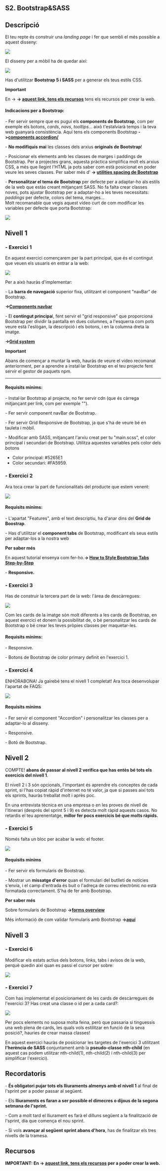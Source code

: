 S2. Bootstrap&SASS
------------------

Descripció
----------

El teu repte és construir una _landing page_ i fer que sembli el més possible a aquest disseny:

  

![](./design/desktop-design.jpg)  

  

El disseny per a mòbil ha de quedar així:

  
![](./design/mobile-design.jpg)  
  

Has d'utilitzar **Bootstrap 5 i SASS** per a generar els teus estils CSS.

**Important**

En \-> **\-> [aquest link, tens els recursos](./design/Recursos-projecte-sprint-2-20221009.zip)** tens els recursos per crear la web.


#### Indicacions per a Bootstrap:

\- Fer servir sempre que es pugui els **components de Bootstrap**, com per exemple els botons, _cards_, _navs_, _tooltips_... això t'estalviarà temps i la teva web guanyarà consistència. Aquí tens els components Bootstrap **\->[components accordion/](https://getbootstrap.com/docs/5.0/components/accordion/)**

\- **No modifiquis mai** les classes dels arxius **originals de Bootstrap**!

\- Posicionar els elements amb les classes de marges i paddings de Bootstrap. Per a projectes grans, aquesta pràctica simplifica molt els arxius CSS, a més que llegint l'HTML ja pots saber com està posicionat en poder veure les seves classes. Per saber més d' **\-> [utilities spacing de Bootstrap](https://getbootstrap.com/docs/5.0/utilities/spacing/)**

\- **Personalitzar el tema de Bootstrap** per defecte per a adaptar-ho als estils de la web que estàs creant mitjançant SASS. No fa falta crear classes noves, pots ajustar Bootstrap per a adaptar-ho a les teves necessitats: _paddings_ per defecte, colors del tema, marges...  
Molt recomanable que vegis aquest vídeo curt de com modificar les variables per defecte que porta Bootstrap:

[![](./design/bootstrap.png)](https://youtu.be/nCX3QVl_PiI)

Nivell 1
--------

### \- Exercici 1

En aquest exercici començarem per la part principal, que és el contingut que veuen els usuaris en entrar a la web:

  

![](./design/web-1.jpg)  

  

Per a això hauràs d'implementar:

\- La **barra de navegació** superior fixa, utilitzant el component "navBar" de Bootstrap.

**\->[Components navbar](https://getbootstrap.com/docs/5.0/components/navbar/)**

\- El **contingut principa**l, fent servir el "grid responsive" que proporciona Bootstrap per dividir la pantalla en dues columnes, a l'esquerra com pots veure està l'eslògan, la descripció i els botons, i en la columna dreta la imatge.

**\->[Grid system](https://getbootstrap.com/docs/5.0/layout/grid/)**

  

**Important**

Abans de començar a muntar la web, hauràs de veure el vídeo recomanat anteriorment, per a aprendre a instal·lar Bootstrap en el teu projecte fent servir el gestor de paquets npm.

* * *

#### Requisits mínims: 

\- Instal·lar Bootstrap al projecte, no fer servir cdn (que és càrrega mitjançant per link, com per exemple "<link href="https://cdn.jsdelivr.net/npm/bootstrap@5.0.2/...." rel="stylesheet" crossorigin="anonymous">").

\- Fer servir component navBar de Bootstrap.

\- Fer servir Grid Responsive de Bootstrap, ja que s'ha de veure bé en tauleta i mòbil.

\- Modificar amb SASS, mitjançant l'arxiu creat per tu "main.scss", el color principal i secundari de Bootstrap. Utilitza aquestes variables pels color dels botons  

*   Color principal: #5265E1
*   Color secundari: #FA5959. 

  

### \- Exercici 2

Ara toca crear la part de funcionalitats del producte que estem venent:

  

![](./design/web2.jpg)  
  
  

#### Requisits mínims:

  
  
\- L'apartat "Features", amb el text descriptiu, ha d'anar dins del **Grid de Boostrap**.

\- Has d'utilitzar el **component tabs** de Bootstrap, modificant els seus estils per adaptar-los a la nostra web

**Per saber més**

En aquest tutorial ensenya com fer-ho.**\-> [How to Style Bootstrap Tabs Step-by-Step](https://turbofuture.com/computers/Apply-custom-styles-to-bootastrap-tabs-step-by-step)**

\- **Responsive.**

  

### \- Exercici 3

Has de construir la tercera part de la web: l'àrea de descàrregues:

  

![](./design/web3.jpg)  

  

  
Com les cards de la imatge són molt diferents a les cards de Bootstrap, en aquest exercici et donem la possibilitat de, o bé personalitzar les cards de Bootstrap o bé crear les teves pròpies classes per maquetar-les.

  

#### Requisits mínims:

\- Responsive.

\- Botons de Bootstrap de color primary definit en l'exercici 1.

  

### \- Exercici 4

ENHORABONA! Ja gairebé tens el nivell 1 completat! Ara toca desenvolupar l'apartat de FAQS:

  

![](./design/web4.jpg)  

  

#### Requisits mínims

\- Fer servir el component "Accordion" i personalitzar les classes per a adaptar-lo al disseny.

\- Responsive.

\- Botó de Bootstrap.

  

Nivell 2
--------

  

  

  

COMPTE! **abans de passar al nivell 2 verifica que has entès bé tots els exercicis del nivell 1**. 

El nivell 2 i 3 són opcionals, l'important és aprendre els conceptes de cada sprint, si l'has copiat ràpid d'internet no té valor, ja que si passes així tots els sprints, hauràs treballat molt i après poc. 

En una entrevista tècnica en una empresa o en les proves de nivell de l'itinerari (després del sprint 5 i 9) es detecta molt ràpid aquests casos. No retardis el teu aprenentatge, **millor fer pocs exercicis bé que molts ràpids.**

  

  

### \- Exercici 5  

Només falta un bloc per acabar la web: el footer.

  

![](./design/web5.jpg)  

  
  

#### Requisits mínims

\- Fer servir els formularis de Bootstrap.

\- Mostrar un **missatge d'error** quan el formulari del butlletí de notícies s'envia, i el camp d'entrada és buit o l'adreça de correu electrònic no està formatada correctament. S'ha de fer amb Bootstrap.

**Per saber més**

Sobre formularis de Bootstrap **\->[forms overview](https://getbootstrap.com/docs/5.0/forms/overview/)**

Més informació de com validar formularis amb Bootstrap **\->[aquí](https://www.w3schools.com/bootstrap5/bootstrap_form_validation.php)**

###   

Nivell 3
--------

### \- Exercici 6  

Modificar els estats actius dels botons, links, tabs i avisos de la web, perquè quedin així quan es passi el cursor per sobre:

  

![](./design/desktop-active-states.jpg)  

  

### \- Exercici 7  

  
Com has implementat el posicionament de les cards de descàrregues de l'exercici 3? Has creat una classe o id per a cada card?:

  

![](./design/web3.jpg)  
  
  

Per pocs elements no suposa molta feina, però que passaria si tinguessis una web plena de cards, les quals vols estilitzar en funció de la seva posició?, hauries de crear massa classes!

  
En aquest exercici hauràs de posicionar les targetes de l'exercici 3 utilitzant **l'herència de SASS** conjuntament amb la **pseudo-classe nth-child** (en aquest cas podem utilitzar nth-child(1), nth-child(2) i nth-child(3) per simplificar l'exercici).

  

Recordatoris
------------

\- **És obligatori pujar tots els lliuraments almenys amb el nivell 1** al final de l'sprint per a poder passar al següent.

\- Els **lliuraments es faran a ser possible el dimecres o dijous de la segona setmana de l'sprint.** 

\- Com a molt tard el lliurament es farà el dilluns següent a la finalització de l'sprint, dia que comença el nou sprint.

\- Si vols **avançar al següent sprint abans d'hora**, has de finalitzar els tres nivells de la tramesa.

  

Recursos
--------

  

  
  

**IMPORTANT: En **\-> [aquest link, tens els recursos](./design/Recursos-projecte-sprint-2-20221009.zip)** per a poder crear la web.**